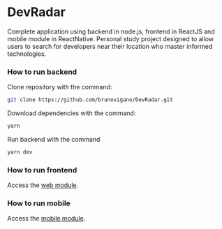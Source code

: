 # DevRadar

Complete application using backend in node.js, frontend in ReactJS and mobile module in ReactNative. Personal study project designed to allow users to search for developers near their location who master informed technologies.

### How to run backend

Clone repository with the command:

```sh
git clone https://github.com/brunovigano/DevRadar.git
```

Download dependencies with the command:

```sh
yarn
```

Run backend with the command

```sh
yarn dev
```

### How to run frontend

Access the [web module](https://github.com/brunovigano/DevRadarWeb).

### How to run mobile

Access the [mobile module](https://github.com/brunovigano/DevRadarMobile).
